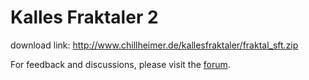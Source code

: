 # Kalles Fraktaler 2

download link: http://www.chillheimer.de/kallesfraktaler/fraktal_sft.zip

For feedback and discussions, please visit the [forum](http://www.fractalforums.com/kalles-fraktaler/).

